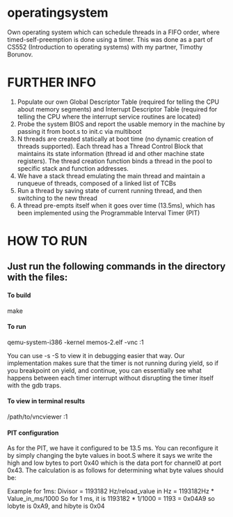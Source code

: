 # operatingsystem
Own operating system which can schedule threads in a FIFO order, where timed-self-preemption is done using a timer. This was done as a part of CS552 (Introduction to operating systems) with my partner, Timothy Borunov.

# FURTHER INFO
1. Populate our own Global Descriptor Table (required for telling the CPU about memory segments) and Interrupt Descriptor Table (required for telling the CPU where the interrupt service routines are located)
2. Probe the system BIOS and report the usable memory in the machine by passing it from boot.s to init.c via multiboot
3. N threads are created statically at boot time (no dynamic creation of threads supported). Each thread has a Thread Control Block that maintains its state information (thread id and other machine state registers). The thread creation function binds a thread in the pool to specific stack and function addresses.
4. We have a stack thread emulating the main thread and maintain a runqueue of threads, composed of a linked list of TCBs
5. Run a thread by saving state of current running thread, and then switching to the new thread
6. A thread pre-empts itself when it goes over time (13.5ms), which has been implemented using the Programmable Interval Timer (PIT)

# HOW TO RUN

## Just run the following commands in the directory with the files:

#### To build
make

#### To run
qemu-system-i386 -kernel memos-2.elf  -vnc :1

You can use -s -S to view it in debugging easier that way. Our implementation
makes sure that the timer is not running during yield, so if you breakpoint
on yield, and continue, you can essentially see what happens between each
timer interrupt without disrupting the timer itself with the gdb traps.

#### To view in terminal results

/path/to/vncviewer :1

#### PIT configuration 
As for the PIT, we have it configured to be 13.5 ms.
You can reconfigure it by simply changing the byte values in boot.S where
it says we write the high and low bytes to port 0x40 which is the data port
for channel0 at port 0x43. The calculation is as follows for determining
what byte values should be: 

Example for 1ms:
Divisor = 1193182 Hz/reload_value in Hz = 1193182Hz * Value_in_ms/1000
So for 1 ms, it is 1193182 * 1/1000 = 1193 = 0x04A9
so lobyte is 0xA9, and hibyte is 0x04



